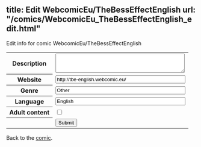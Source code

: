 title: Edit WebcomicEu/TheBessEffectEnglish
url: "/comics/WebcomicEu_TheBessEffectEnglish_edit.html"
---
Edit info for comic WebcomicEu/TheBessEffectEnglish

<form name="comic" action="http://gaepostmail.appspot.com/comic/" method="post">
<table class="comicinfo">
<tr>
<th>Description</th><td><textarea name="description" cols="40" rows="3"></textarea></td>
</tr>
<tr>
<th>Website</th><td><input type="text" name="url" value="http://tbe-english.webcomic.eu/" size="40"/></td>
</tr>
<tr>
<th>Genre</th><td><input type="text" name="genre" value="Other" size="40"/></td>
</tr>
<tr>
<th>Language</th><td><input type="text" name="language" value="English" size="40"/></td>
</tr>
<tr>
<th>Adult content</th><td><input type="checkbox" name="adult" value="adult" /></td>
</tr>
<tr>
<th></th><td>
<input type="hidden" name="comic" value="WebcomicEu_TheBessEffectEnglish" />
<input type="submit" name="submit" value="Submit" />
</td>
</tr>
</table>
</form>

Back to the [comic](WebcomicEu_TheBessEffectEnglish.html).
